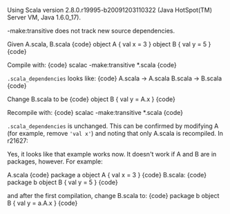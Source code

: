Using Scala version 2.8.0.r19995-b20091203110322 (Java HotSpot(TM) Server VM, Java 1.6.0_17).

-make:transitive does not track new source dependencies.

Given A.scala, B.scala
{code}
object A {
  val x = 3
}
object B {
  val y = 5
}
{code}

Compile with:
{code}
scalac -make:transitive *.scala
{code}

`.scala_dependencies` looks like:
{code}
A.scala -> A.scala
B.scala -> B.scala
{code}

Change B.scala to be
{code}
object B {
  val y = A.x
}
{code}

Recompile with:
{code}
scalac -make:transitive *.scala
{code}

`.scala_dependencies` is unchanged.  This can be confirmed by modifying A (for example, remove `'val x'`) and noting that only A.scala is recompiled.
In r21627:

Yes, it looks like that example works now.  It doesn't work if A and B are in packages, however.  For example:

A.scala
{code}
package a
object A {
  val x = 3
}
{code}
B.scala:
{code}
package b
object B {
  val y = 5
}
{code}

and after the first compilation, change B.scala to:
{code}
package b
object B {
  val y = a.A.x
}
{code}
